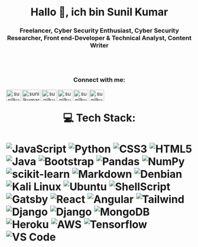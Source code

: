 <h1 align="center">Hallo 👋, ich bin Sunil Kumar</h1>
<h3 align="center">Freelancer, Cyber Security Enthusiast, Cyber Security Researcher, Front end-Developer & Technical Analyst, Content Writer</h3>
<br>
<br>
<h3 align="center">Connect with me:</h3>
<div align="center" dir="center">

<a href="http://infoskc.tech" target="_blank"> <img align="left" src="https://img.shields.io/badge/website-000000?style=for-the-badge&logo=About.me&logoColor=white" alt="sunilkumarchoudari" height="30" width="40" /></a>

<a href="https://codepen.io/sunilkumarchoudari" target="_blank"><img align="left" src="https://raw.githubusercontent.com/rahuldkjain/github-profile-readme-generator/master/src/images/icons/Social/codepen.svg" alt="sunilkumarchoudari" height="30" width="50" /></a>

<a href="https://twitter.com/sunilkumarsuneo" target="_blank"><img align="left" src="https://raw.githubusercontent.com/rahuldkjain/github-profile-readme-generator/master/src/images/icons/Social/twitter.svg" alt="sunilkumarsuneo" height="30" width="40" /></a>

<a href="https://linkedin.com/in/sunilkumarchoudari" target="_blank"><img align="left" src="https://raw.githubusercontent.com/rahuldkjain/github-profile-readme-generator/master/src/images/icons/Social/linked-in-alt.svg" alt="sunilkumarchoudari" height="30" width="40" /></a>

<a href="https://medium.com/sunilkumarchoudari" target="_blank"><img align="left" src="https://raw.githubusercontent.com/rahuldkjain/github-profile-readme-generator/master/src/images/icons/Social/medium.svg" alt="sunilkumarchoudari" height="30" width="40" /></a>

<a href="https://www.hackerrank.com/sunilkumarchoudari" target="_blank"><img align="left" src="https://raw.githubusercontent.com/rahuldkjain/github-profile-readme-generator/master/src/images/icons/Social/hackerrank.svg" alt="sunilkumarchoudari" height="30" width="40" /></a>



</div>
<br>
<h1 align="center">💻 Tech Stack:<h1>

![JavaScript](https://img.shields.io/badge/javascript-%23323330.svg?style=for-the-badge&logo=javascript&logoColor=%23F7DF1E) 
![Python](https://img.shields.io/badge/python-3670A0?style=for-the-badge&logo=python&logoColor=ffdd54) 
![CSS3](https://img.shields.io/badge/css3-%231572B6.svg?style=for-the-badge&logo=css3&logoColor=white) 
![HTML5](https://img.shields.io/badge/html5-%23E34F26.svg?style=for-the-badge&logo=html5&logoColor=white) 
![Java](https://img.shields.io/badge/java-%23ED8B00.svg?style=for-the-badge&logo=java&logoColor=white)
![Bootstrap](https://img.shields.io/badge/bootstrap-%23563D7C.svg?style=for-the-badge&logo=bootstrap&logoColor=white) 
![Pandas](https://img.shields.io/badge/pandas-%23150458.svg?style=for-the-badge&logo=pandas&logoColor=white) 
![NumPy](https://img.shields.io/badge/numpy-%23013243.svg?style=for-the-badge&logo=numpy&logoColor=white) 
![scikit-learn](https://img.shields.io/badge/scikit--learn-%23F7931E.svg?style=for-the-badge&logo=scikit-learn&logoColor=white)
![Markdown](https://img.shields.io/badge/markdown-%23000000.svg?style=for-the-badge&logo=markdown&logoColor=white) 
![Denbian](https://img.shields.io/badge/Debian-A81D33?style=for-the-badge&logo=debian&logoColor=white)
![Kali Linux](	https://img.shields.io/badge/Kali_Linux-557C94?style=for-the-badge&logo=kali-linux&logoColor=white)
![Ubuntu](https://img.shields.io/badge/Ubuntu-E95420?style=for-the-badge&logo=ubuntu&logoColor=white)
![ShellScript](https://img.shields.io/badge/Shell_Script-121011?style=for-the-badge&logo=gnu-bash&logoColor=white)
![Gatsby](https://img.shields.io/badge/Gatsby-663399?style=for-the-badge&logo=gatsby&logoColor=white)
![React](https://img.shields.io/badge/React-20232A?style=for-the-badge&logo=react&logoColor=61DAFB)
![Angular](https://img.shields.io/badge/Angular-DD0031?style=for-the-badge&logo=angular&logoColor=white)
![Tailwind](https://img.shields.io/badge/Tailwind_CSS-38B2AC?style=for-the-badge&logo=tailwind-css&logoColor=white)
![Django](https://img.shields.io/badge/Django-092E20?style=for-the-badge&logo=django&logoColor=white)
![Django](https://img.shields.io/badge/Flask-000000?style=for-the-badge&logo=flask&logoColor=white)
![MongoDB](https://img.shields.io/badge/MongoDB-4EA94B?style=for-the-badge&logo=mongodb&logoColor=white)
![Heroku](	https://img.shields.io/badge/Heroku-430098?style=for-the-badge&logo=heroku&logoColor=white)
![AWS](https://img.shields.io/badge/Amazon_AWS-232F3E?style=for-the-badge&logo=amazon-aws&logoColor=white)
![Tensorflow](https://img.shields.io/badge/TensorFlow-FF6F00?style=for-the-badge&logo=tensorflow&logoColor=white)
![VS Code](https://img.shields.io/badge/Visual_Studio_Code-0078D4?style=for-the-badge&logo=visual%20studio%20code&logoColor=whi)